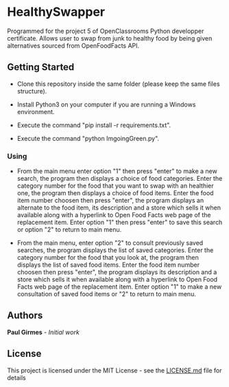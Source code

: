 
# HealthySwapper

Programmed for the project 5 of OpenClassrooms Python developper certificate.
Allows user to swap from junk to healthy food by being given alternatives sourced from OpenFoodFacts API.

## Getting Started

* Clone this repository inside the same folder (please keep the same files structure).

* Install Python3 on your computer if you are running a Windows environment.

* Execute the command "pip install -r requirements.txt".

* Execute the command "python ImgoingGreen.py".

### Using

* From the main menu enter option "1" then press "enter" to make a new search, the program then displays a choice of food categories.
    Enter the category number for the food that you want to swap with an healthier one, the program then displays a choice of food items.
    Enter the food item number choosen then press "enter", the program displays an alternate to the food item, its description and a store which sells it when available along with a hyperlink to Open Food Facts web page of the replacement item.
    Enter option "1" then press "enter" to save this search or option "2" to return to main menu.

* From the main menu, enter option "2" to consult previously saved searches, the program displays the list of saved categories.
    Enter the category number for the food that you look at, the program then displays the list of saved food items.
    Enter the food item number choosen then press "enter", the program displays its description and a store which sells it when available along with a hyperlink to Open Food Facts web page of the replacement item.
    Enter option "1" to make a new consultation of saved food items or "2" to return to main menu.

## Authors

**Paul Girmes** - *Initial work*

## License

This project is licensed under the MIT License - see the [LICENSE.md](LICENSE.md) file for details
